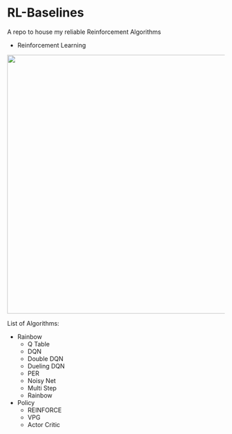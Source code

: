 # RL-Baselines
A repo to house my reliable Reinforcement Algorithms
- Reinforcement Learning

<img align='center' src='https://www.kdnuggets.com/images/reinforcement-learning-fig1-700.jpg' width='600"'>



List of Algorithms:
- Rainbow
  - Q Table
  - DQN
  - Double DQN
  - Dueling DQN
  - PER
  - Noisy Net
  - Multi Step
  - Rainbow 
- Policy
  - REINFORCE
  - VPG
  - Actor Critic
  
